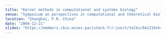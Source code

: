 ```yaml
---
title: "Kernel methods in computational and systems biology"
venue: "Symposium on perspectives in computational and theoretical biology"
location: "Shanghai, P.R. China"
date: "2004-12-21"
slides: "https://members.cbio.mines-paristech.fr/~jvert/talks/041219shanghai/shanghai.pdf"
---
```

